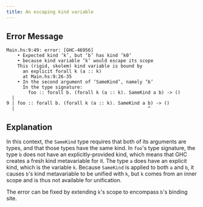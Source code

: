 ```yaml
---
title: An escaping kind variable
---
```




## Error Message

```
Main.hs:9:49: error: [GHC-46956]
    • Expected kind ‘k’, but ‘b’ has kind ‘k0’
    • because kind variable ‘k’ would escape its scope
    This (rigid, skolem) kind variable is bound by
      an explicit forall k (a :: k)
      at Main.hs:9:26-35
    • In the second argument of ‘SameKind’, namely ‘b’
      In the type signature:
        foo :: forall b. (forall k (a :: k). SameKind a b) -> ()
  |
9 | foo :: forall b. (forall k (a :: k). SameKind a b) -> ()
  |                                                 ^
```

## Explanation

In this context, the `SameKind` type requires that both of its arguments are types, and that those types have the same kind. In `foo`'s type signature, the type `b` does not have an explicitly-provided kind, which means that GHC creates a fresh kind metavariable for it. The type `a` does have an explicit kind, which is the variable `k`. Because `SameKind` is applied to both `a` and `b`, it causes `b`'s kind metavariable to be unified with `k`, but `k` comes from an inner scope and is thus not available for unification.

The error can be fixed by extending `k`'s scope to encompass `b`'s binding site.
